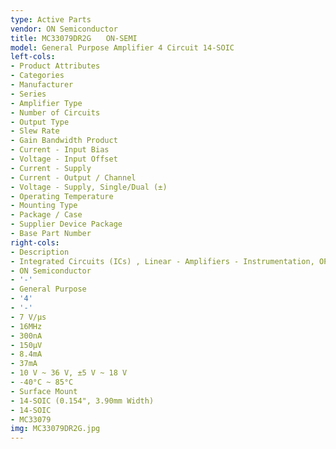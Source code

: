 ```yaml
---
type: Active Parts
vendor: ON Semiconductor
title: MC33079DR2G　　ON-SEMI
model: General Purpose Amplifier 4 Circuit 14-SOIC
left-cols:
- Product Attributes
- Categories
- Manufacturer
- Series
- Amplifier Type
- Number of Circuits
- Output Type
- Slew Rate
- Gain Bandwidth Product
- Current - Input Bias
- Voltage - Input Offset
- Current - Supply
- Current - Output / Channel
- Voltage - Supply, Single/Dual (±)
- Operating Temperature
- Mounting Type
- Package / Case
- Supplier Device Package
- Base Part Number
right-cols:
- Description
- Integrated Circuits (ICs) , Linear - Amplifiers - Instrumentation, OP Amps, Buffer Amps
- ON Semiconductor
- '-'
- General Purpose
- '4'
- '-'
- 7 V/µs
- 16MHz
- 300nA
- 150µV
- 8.4mA
- 37mA
- 10 V ~ 36 V, ±5 V ~ 18 V
- -40°C ~ 85°C
- Surface Mount
- 14-SOIC (0.154", 3.90mm Width)
- 14-SOIC
- MC33079
img: MC33079DR2G.jpg
---
```


